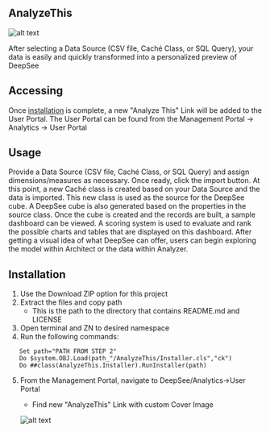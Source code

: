 [logo]: https://github.com/psteiwer/AnalyzeThis/blob/master/Assets/AnalyzeThis_BookCover.png "AnalyzeThis Cover Image" 
## AnalyzeThis

![alt text][logo]

After selecting a Data Source (CSV file, Caché Class, or SQL Query), your data is easily and quickly transformed into a personalized preview of DeepSee

## Accessing
Once <a href="#installation">installation</a> is complete, a new "Analyze This" Link will be added to the User Portal. The User Portal can be found from the Management Portal -> Analytics -> User Portal

## Usage
Provide a Data Source (CSV file, Caché Class, or SQL Query) and assign dimensions/measures as necessary. Once ready, click the import button. At this point, a new Caché class is created based on your Data Source and the data is imported. This new class is used as the source for the DeepSee cube. A DeepSee cube is also generated based on the properties in the source class. Once the cube is created and the records are built, a sample dashboard can be viewed. A scoring system is used to evaluate and rank the possible charts and tables that are displayed on this dashboard. After getting a visual idea of what DeepSee can offer, users can begin exploring the model within Architect or the data within Analyzer.

## Installation
1. Use the Download ZIP option for this project
2. Extract the files and copy path
   * This is the path to the directory that contains README.md and LICENSE
3. Open terminal and ZN to desired namespace
4. Run the following commands:
```
   Set path="PATH FROM STEP 2"
   Do $system.OBJ.Load(path_"/AnalyzeThis/Installer.cls","ck")
   Do ##class(AnalyzeThis.Installer).RunInstaller(path)
```
5. From the Management Portal, navigate to DeepSee/Analytics->User Portal
   * Find new "AnalyzeThis" Link with custom Cover Image
   
   ![alt text][logo]
